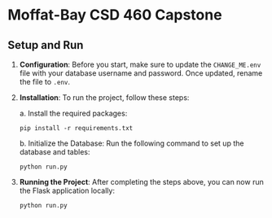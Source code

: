 # Moffat-Bay CSD 460 Capstone

## Setup and Run

1. **Configuration**: Before you start, make sure to update the `CHANGE_ME.env` file with your database username and password. Once updated, rename the file to `.env`.

2. **Installation**: To run the project, follow these steps:

   a. Install the required packages:
      ```
      pip install -r requirements.txt
      ```

   b. Initialize the Database: Run the following command to set up the database and tables:
      ```
      python run.py
      ```

3. **Running the Project**: After completing the steps above, you can now run the Flask application locally:
      ```
      python run.py
      ```